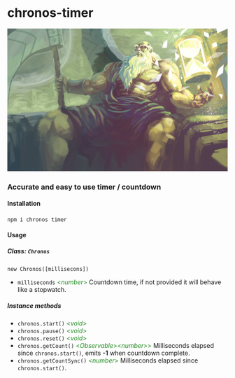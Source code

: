 # chronos-timer

<p align="center">
  <img src="assets/chronos-god.jpg">
</p>

### Accurate and easy to use timer / countdown



#### Installation

`npm i chronos timer`


#### Usage

##### Class: `Chronos`

`new Chronos([millisecons])`
* `milliseconds` <span style="color: forestgreen"> <*number*> </span> Countdown time, if not provided it will behave like a stopwatch.

##### Instance methods

* `chronos.start()` <span style="color: forestgreen"> <*void*> </span>
* `chronos.pause()` <span style="color: forestgreen"> <*void*> </span>
* `chronos.reset()` <span style="color: forestgreen"> <*void*> </span>
* `chronos.getCount()` <span style="color: forestgreen"> <*Observable*><*number*>>  </span> Milliseconds elapsed since `chronos.start()`, emits **-1** when countdown complete.
* `chronos.getCountSync()` <span style="color: forestgreen"> <*number*> </span> Milliseconds elapsed since `chronos.start()`.


